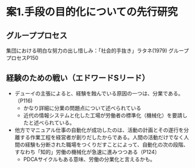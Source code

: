 # 案1.手段の目的化についての先行研究
## グループプロセス
集団における明白な努力の出し惜しみ：「社会的手抜き」ラタネ(1979) グループプロセスP150
## 経験のための戦い（エドワードSリード）
- デューイの主張によると、経験を蝕んでいる原因の一つは、分業である。（P116)
    - かなり詳細に分業の問題点について述べられている
    - 近代の情報システムと化した工場が労働者の標準化（機械化）を要請したと述べられている。
- 他方でマニュアル仕事の自動化が成功したのは、活動の計画とその遂行を分離する作業工程を経営者が創りだしたからである。人間の活動だけでなく人間の経験も分断された職場をつくりだすことによって、自動化の次の段階、すなわち「知的」労働の機械化が急速に進みつつある（P124）
    - PDCAサイクルもある意味、労働の分業化と言えるかも。
